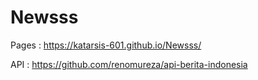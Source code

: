 # Newsss

Pages : https://katarsis-601.github.io/Newsss/

API : https://github.com/renomureza/api-berita-indonesia

